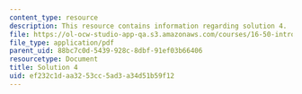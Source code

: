 ```yaml
---
content_type: resource
description: This resource contains information regarding solution 4.
file: https://ol-ocw-studio-app-qa.s3.amazonaws.com/courses/16-50-introduction-to-propulsion-systems-spring-2012/ef232c1daa3253cc5ad3a34d51b59f12_MIT16_50S12_sol4.pdf
file_type: application/pdf
parent_uid: 88bc7c0d-5439-928c-8dbf-91ef03b66406
resourcetype: Document
title: Solution 4
uid: ef232c1d-aa32-53cc-5ad3-a34d51b59f12
---
```

